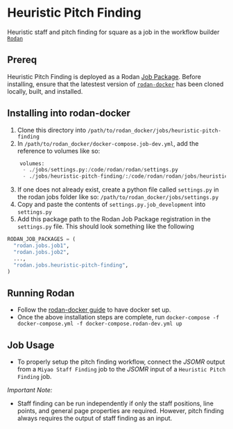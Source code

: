 # Heuristic Pitch Finding
Heuristic staff and pitch finding for square as a job in the workflow builder [```Rodan```](https://github.com/DDMAL/Rodan)

## Prereq

Heuristic Pitch Finding is deployed as a Rodan [Job Package](https://github.com/DDMAL/Rodan/wiki/Write-a-Rodan-job-package). Before installing, ensure that the latestest version of [`rodan-docker`](https://github.com/DDMAL/rodan-docker) has been cloned locally, built, and installed.

## Installing into rodan-docker
1. Clone this directory into `/path/to/rodan_docker/jobs/heuristic-pitch-finding`
2. In `/path/to/rodan_docker/docker-compose.job-dev.yml`, add the reference to volumes like so:
``` python
    volumes:
     - ./jobs/settings.py:/code/rodan/rodan/settings.py
     - ./jobs/heuristic-pitch-finding/:/code/rodan/rodan/jobs/heuristic-pitch-finding
```
3. If one does not already exist, create a python file called `settings.py` in the rodan jobs folder like so: `/path/to/rodan_docker/jobs/settings.py`
4. Copy and paste the contents of `settings.py.job_development` into `settings.py`
5. Add this package path to the Rodan Job Package registration in the `settings.py` file. This should look something like the following
``` python
RODAN_JOB_PACKAGES = (
  "rodan.jobs.job1",
  "rodan.jobs.job2",
  ...,
  "rodan.jobs.heuristic-pitch-finding",
)
```

## Running Rodan
- Follow the [rodan-docker guide](https://github.com/DDMAL/rodan-docker/blob/master/README.md) to have docker set up.
- Once the above installation steps are complete, run ```docker-compose -f docker-compose.yml -f docker-compose.rodan-dev.yml up``` 

## Job Usage
- To properly setup the pitch finding workflow, connect the *JSOMR* output from a `Miyao Staff Finding` job to the *JSOMR* input of a `Heuristic Pitch Finding` job. 

*Important Note:*
- Staff finding can be run independently if only the staff positions, line points, and general page properties are required. However, pitch finding always requires the output of staff finding as an input.